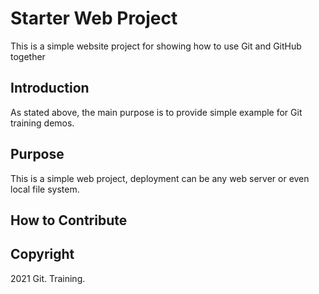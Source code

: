 # Starter Web Project
This is a simple website project for showing how to use Git and GitHub together

## Introduction
As stated above, the main purpose is to provide simple example for Git training demos.

## Purpose 
This is a simple web project, deployment can be any web server or even local file system.

## How to Contribute

## Copyright

2021 Git. Training.


